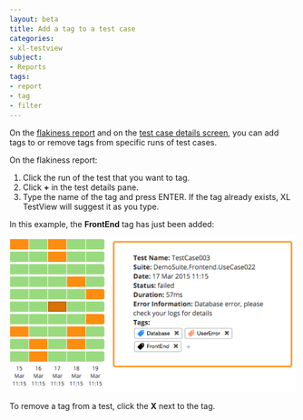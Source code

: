 ```yaml
---
layout: beta
title: Add a tag to a test case
categories:
- xl-testview
subject:
- Reports
tags:
- report
- tag
- filter
---
```


On the [flakiness report](/xl-testview/concept/xl-test-reports.html#flakiness-overview) and on the [test case details screen](/xl-testview/how-to/view-test-case-details.html), you can add tags to or remove tags from specific runs of test cases.

On the flakiness report:

1. Click the run of the test that you want to tag.
2. Click **+** in the test details pane.
3. Type the name of the tag and press ENTER. If the tag already exists, XL TestView will suggest it as you type.

In this example, the **FrontEnd** tag has just been added:

![Adding tags to test cases](images/tag-add-tag-to-test-case.png)

To remove a tag from a test, click the **X** next to the tag.
